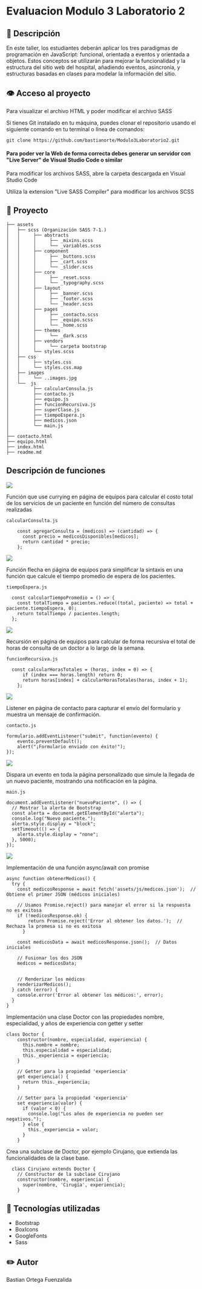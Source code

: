 # Evaluacion Modulo 3 Laboratorio 2

## 📖 Descripción
En este taller, los estudiantes deberán aplicar los tres paradigmas de programación en
JavaScript: funcional, orientada a eventos y orientada a objetos. Estos conceptos se
utilizarán para mejorar la funcionalidad y la estructura del sitio web del hospital, añadiendo
eventos, asincronía, y estructuras basadas en clases para modelar la información del sitio.


## 👁️ Acceso al proyecto
  Para visualizar el archivo HTML y poder modificar el archivo SASS

  Si tienes Git instalado en tu máquina, puedes clonar el repositorio usando el siguiente comando en tu terminal o línea de comandos:

  ```
  git clone https://github.com/bastianorte/Modulo3Laboratorio2.git
  ```

  #### Para poder ver la Web de forma correcta debes generar un servidor con "Live Server" de Visual Studio Code o similar
  
  Para modificar los archivos SASS, abre la carpeta descargada en Visual Studio Code

  Utiliza la extension "Live SASS Compiler" para modificar los archivos SCSS

## 📁 Proyecto 
```
├── assets      
│   ├── scss (Organización SASS 7-1.)
│   │     ├── abstracts
│   │     │     ├── _mixins.scss
│   │     │     └── _variables.scss
│   │     ├── component
│   │     │     ├── _buttons.scss
│   │     │     ├── _cart.scss
│   │     │     └── _slider.scss
│   │     ├── core
│   │     │     ├── _reset.scss
│   │     │     └── _typography.scss
│   │     ├── layout
│   │     │     ├── _banner.scss
│   │     │     ├── _footer.scss
│   │     │     └── _header.scss
│   │     ├── pages
│   │     │     ├── _contacto.scss
│   │     │     ├── _equipo.scss
│   │     │     └── _home.scss
│   │     ├── themes
│   │     │     └── _dark.scss
│   │     ├── vendors
│   │     │     └── carpeta bootstrap
│   │     └── styles.scss
│   ├── css
│   │     ├── styles.css
│   │     └── styles.css.map
│   ├── images
│   │     └── ..images.jpg
│   └──  js    
│         ├── calcularConsula.js
│         ├── contacto.js
│         ├── equipo.js
│         ├── funcionRecursiva.js
│         ├── superClase.js
│         ├── tiempoEspera.js
│         ├── medicos.json
│         └── main.js       
│
├── contacto.html  
├── equipo.html 
├── index.html 
├── readme.md                  
```

##  Descripción de funciones

<picture>
  <img src="https://github.com/bastianorte/modulo3Laboratorio2/blob/main/assets/images/lab2006.png">
</picture>

Función que use currying en página de equipos para calcular el costo total de los servicios de un paciente en función del número de consultas realizadas
```
calcularConsulta.js

    const agregarConsulta = (medicos) => (cantidad) => {
      const precio = medicosDisponibles[medicos];
      return cantidad * precio;
    };
```

<picture>
  <img src="https://github.com/bastianorte/modulo3Laboratorio2/blob/main/assets/images/lab2004.png">
</picture>

Función flecha en página de equipos para simplificar la sintaxis en una función que calcule el tiempo promedio de espera de los pacientes.
```
tiempoEspera.js

  const calcularTiempoPromedio = () => {
    const totalTiempo = pacientes.reduce((total, paciente) => total + paciente.tiempoEspera, 0);
    return totalTiempo / pacientes.length;
  };
```

<picture>
  <img src="https://github.com/bastianorte/modulo3Laboratorio2/blob/main/assets/images/lab2005.png">
</picture>

Recursión en página de equipos para calcular de forma recursiva el total de horas de consulta de un doctor a lo largo de la semana.

```
funcionRecursiva.js

  const calcularHorasTotales = (horas, index = 0) => {
      if (index === horas.length) return 0; 
      return horas[index] + calcularHorasTotales(horas, index + 1); 
    };
```

<picture>
  <img src="https://github.com/bastianorte/modulo3Laboratorio2/blob/main/assets/images/lab2001.png">
</picture>

Listener en página de contacto para capturar el envío del formulario y muestra un mensaje de confirmación.

```
contacto.js

formulario.addEventListener("submit", function(evento) {
    evento.preventDefault();
    alert("¡Formulario enviado con éxito!");
});
```

<picture>
  <img src="https://github.com/bastianorte/modulo3Laboratorio2/blob/main/assets/images/lab2002.png">
</picture>

Dispara un evento en toda la página personalizado que simule la llegada de un nuevo paciente, mostrando una notificación en la página.

```
main.js

document.addEventListener("nuevoPaciente", () => {
  // Mostrar la alerta de Bootstrap
  const alerta = document.getElementById("alerta");
  console.log("Nuevo paciente.");
  alerta.style.display = "block";
  setTimeout(() => {
    alerta.style.display = "none"; 
  }, 5000);
});
```

<picture>
  <img src="https://github.com/bastianorte/modulo3Laboratorio2/blob/main/assets/images/lab2003.png">
</picture>

Implementación de una función async/await con promise

```
async function obtenerMedicos() {
  try {
    const medicosResponse = await fetch('assets/js/medicos.json');  // Obtiene el primer JSON (médicos iniciales)

    // Usamos Promise.reject() para manejar el error si la respuesta no es exitosa
    if (!medicosResponse.ok) {
        return Promise.reject('Error al obtener los datos.');  // Rechaza la promesa si no es exitosa
      }

    const medicosData = await medicosResponse.json();  // Datos iniciales

    // Fusionar los dos JSON
    medicos = medicosData;


    // Renderizar los médicos
    renderizarMedicos();
  } catch (error) {
    console.error('Error al obtener los médicos:', error);
  }
}
```


Implementación una clase Doctor con las propiedades nombre, especialidad, y años de experiencia con getter y setter

```
class Doctor {
    constructor(nombre, especialidad, experiencia) {
      this.nombre = nombre;
      this.especialidad = especialidad;
      this._experiencia = experiencia; 
    }
  
    // Getter para la propiedad 'experiencia'
    get experiencia() {
      return this._experiencia;
    }
  
    // Setter para la propiedad 'experiencia'
    set experiencia(valor) {
      if (valor < 0) {
        console.log("Los años de experiencia no pueden ser negativos.");
      } else {
        this._experiencia = valor;
      }
    }
```

Crea una subclase de Doctor, por ejemplo Cirujano, que extienda las funcionalidades de la clase base.

```
  class Cirujano extends Doctor {
    // Constructor de la subclase Cirujano
    constructor(nombre, experiencia) {
      super(nombre, 'Cirugía', experiencia);
    }
```



## 🔧 Tecnologías utilizadas
* Bootstrap
* BoxIcons
* GoogleFonts
* Sass


## :pencil2: Autor
Bastian Ortega Fuenzalida